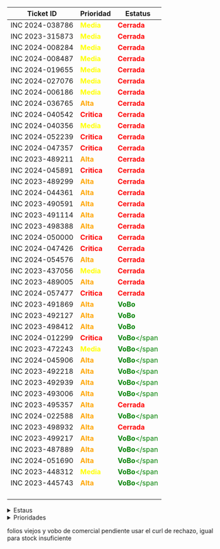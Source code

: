 | Ticket ID | Prioridad | Estatus     |
|-----------|------------------|------------|
| INC 2024-038786 | <span style="color:yellow">**Media**</span> | <span style="color:red">**Cerrada**</span> |
| INC 2023-315873 | <span style="color:yellow">**Media**</span> | <span style="color:red">**Cerrada**</span> |
| INC 2024-008284 | <span style="color:yellow">**Media**</span> | <span style="color:red">**Cerrada**</span> |
| INC 2024-008487 | <span style="color:yellow">**Media**</span> | <span style="color:red">**Cerrada**</span> |
| INC 2024-019655 | <span style="color:yellow">**Media**</span> | <span style="color:red">**Cerrada**</span> |
| INC 2024-027076 | <span style="color:yellow">**Media**</span> | <span style="color:red">**Cerrada**</span> |
| INC 2024-006186 | <span style="color:yellow">**Media**</span> | <span style="color:red">**Cerrada**</span> |
| INC 2024-036765 | <span style="color:orange">**Alta**</span> | <span style="color:red">**Cerrada**</span> |
| INC 2024-040542 | <span style="color:red">**Critica**</span> | <span style="color:red">**Cerrada**</span> |
| INC 2024-040356 | <span style="color:yellow">**Media**</span> | <span style="color:red">**Cerrada**</span> | 
| INC 2024-052239 | <span style="color:red">**Critica**</span> | <span style="color:red">**Cerrada**</span> |
| INC 2024-047357 | <span style="color:red">**Critica**</span> | <span style="color:red">**Cerrada**</span> |
| INC 2023-489211 | <span style="color:orange">**Alta**</span> | <span style="color:red">**Cerrada**</span> |
| INC 2024-045891 | <span style="color:red">**Critica**</span> | <span style="color:red">**Cerrada**</span> |
| INC 2023-489299 | <span style="color:orange">**Alta**</span> | <span style="color:red">**Cerrada**</span> |
| INC 2024-044361 | <span style="color:orange">**Alta**</span> | <span style="color:red">**Cerrada**</span> |
| INC 2023-490591 | <span style="color:orange">**Alta**</span> | <span style="color:red">**Cerrada**</span> |
| INC 2023-491114 | <span style="color:orange">**Alta**</span> | <span style="color:red">**Cerrada**</span> |
| INC 2023-498388 | <span style="color:orange">**Alta**</span> | <span style="color:red">**Cerrada**</span> |
| INC 2024-050000 | <span style="color:red">**Critica**</span> | <span style="color:red">**Cerrada**</span> |
| INC 2024-047426 | <span style="color:red">**Critica**</span> | <span style="color:red">**Cerrada**</span> |
| INC 2024-054576 | <span style="color:orange">**Alta**</span> | <span style="color:red">**Cerrada**</span> |
| INC 2023-437056 | <span style="color:yellow">**Media**</span> | <span style="color:red">**Cerrada**</span> |
| INC 2023-489005 | <span style="color:orange">**Alta**</span> | <span style="color:red">**Cerrada**</span> |
| INC 2024-057477 | <span style="color:red">**Critica**</span> | <span style="color:red">**Cerrada**</span> |
| INC 2023-491869 | <span style="color:orange">**Alta**</span> | <span style="color:green">**VoBo**</span> |
| INC 2023-492127 | <span style="color:orange">**Alta**</span> | <span style="color:green">**VoBo**</span> |
| INC 2023-498412 | <span style="color:orange">**Alta**</span> | <span style="color:green">**VoBo**</span> |
| INC 2024-012299 | <span style="color:red">**Critica**</span> | <span style="color:green">**VoBo**</span |
| INC 2023-472243 | <span style="color:yellow">**Media**</span> | <span style="color:green">**VoBo**</span |
| INC 2024-045906 | <span style="color:orange">**Alta**</span> | <span style="color:green">**VoBo**</span |
| INC 2023-492218 | <span style="color:orange">**Alta**</span> | <span style="color:green">**VoBo**</span |
| INC 2023-492939 | <span style="color:orange">**Alta**</span> | <span style="color:green">**VoBo**</span |
| INC 2023-493006 | <span style="color:orange">**Alta**</span> | <span style="color:green">**VoBo**</span |
| INC 2023-495357 | <span style="color:orange">**Alta**</span> | <span style="color:red">**Cerrada**</span> |
| INC 2024-022588 | <span style="color:orange">**Alta**</span> | <span style="color:green">**VoBo**</span |  
| INC 2023-498932 | <span style="color:orange">**Alta**</span> | <span style="color:red">**Cerrada**</span> |
| INC 2023-499217 | <span style="color:orange">**Alta**</span> | <span style="color:green">**VoBo**</span |
| INC 2023-487889 | <span style="color:orange">**Alta**</span> | <span style="color:green">**VoBo**</span |
| INC 2024-051690 | <span style="color:orange">**Alta**</span> | <span style="color:green">**VoBo**</span |
| INC 2023-448312 |  <span style="color:yellow">**Media**</span> | <span style="color:green">**VoBo**</span | Resolvio Valeria |
| INC 2023-445743 | <span style="color:orange">**Alta**</span> | <span style="color:green">**VoBo**</span |
|  |  |  |
|  |  |  |
|  |  |  |
|  |  |  |


<details>
  <summary>Estaus</summary>
  
  | Ticket ID | Descripción del Problema                                       |
  |-----------|-----------------------------------------------------------------|
  | <span style="color:red">**Cerrada**</span> | Se finalizo el ticket  |
  | <span style="color:green">**VoBo**</span> | Esperando el visto bueno del usuario  |
  | En proceso       | Error al procesar pago de factura |
  | Accion de Usuario | Esperando mas informacion por parte del usuario ya sea datos o anexar imagenes o pdf|
  | Pregunta a Valeria | Duda que me hace falta comprender del todo sobre el caso |
  | Pregunta a Daniel | Dudas que le mando a Daniel por correo |
  | Enviado a Claudia | Casos que se le envian a Claudia para su atencion |
  | Enviado a Daniel | Casos que se le envian a Daniel para su atencion  |
  | Junta de las 3 | Dudas que se preguntan a Daniel en la junta |
  | Anexar VoBo | Falta que el usuario anexe el visto bueno |
  | No he resuelto de este tipo | Hace fala explicacion de casos que no he atendido |
  | Falta documentacion | Casos de los cuales no se ha generado o la documentacion no esta explicada del todo bien |
  | Reasignado |  |

</details>

<details>
  <summary>Prioridades</summary>
  
  | Prioridad | Descripción                                   |
  |-----------|-----------------------------------------------------------------|
  | <span style="color:red">**Critica**</span> | Tickets de mayo importancia y con los cuales contamos con poco tiempo para atender|
  | <span style="color:orange">**Alta**</span> | Tickets que son importantes pero pueden esperar si hay demaciados Criticos |
  | <span style="color:yellow">**Media**</span> | Tickets con importancia pero suelen poder esperar dias |
  | <span style="color:blue">**Baja**</span> | Tikects de menor importancia y que por lo regular se antienden al final |
</details>



folios viejos y vobo de comercial pendiente usar el curl de rechazo, igual para stock insuficiente